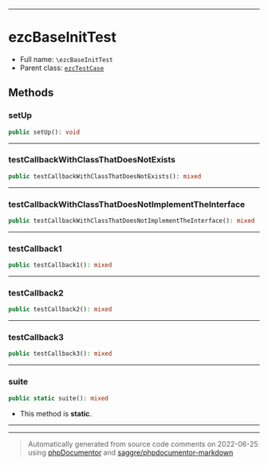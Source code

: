 ***

# ezcBaseInitTest





* Full name: `\ezcBaseInitTest`
* Parent class: [`ezcTestCase`](./ezcTestCase.md)




## Methods


### setUp



```php
public setUp(): void
```











***

### testCallbackWithClassThatDoesNotExists



```php
public testCallbackWithClassThatDoesNotExists(): mixed
```











***

### testCallbackWithClassThatDoesNotImplementTheInterface



```php
public testCallbackWithClassThatDoesNotImplementTheInterface(): mixed
```











***

### testCallback1



```php
public testCallback1(): mixed
```











***

### testCallback2



```php
public testCallback2(): mixed
```











***

### testCallback3



```php
public testCallback3(): mixed
```











***

### suite



```php
public static suite(): mixed
```



* This method is **static**.







***


***
> Automatically generated from source code comments on 2022-06-25 using [phpDocumentor](http://www.phpdoc.org/) and [saggre/phpdocumentor-markdown](https://github.com/Saggre/phpDocumentor-markdown)
